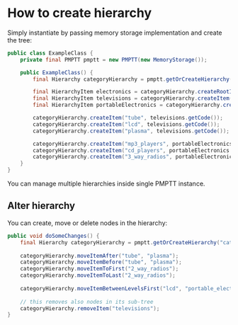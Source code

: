 # How to create hierarchy

Simply instantiate by passing memory storage implementation and create the tree:

``` java
public class ExampleClass {
	private final PMPTT pmptt = new PMPTT(new MemoryStorage());

	public ExampleClass() {
		final Hierarchy categoryHierarchy = pmptt.getOrCreateHierarchy("categories", (short) 10, (short) 55);

		final HierarchyItem electronics = categoryHierarchy.createRootItem("electronics");
		final HierarchyItem televisions = categoryHierarchy.createItem("televisions", electronics.getCode());
		final HierarchyItem portableElectronics = categoryHierarchy.createItem("portable_electronics", electronics.getCode());

		categoryHierarchy.createItem("tube", televisions.getCode());
		categoryHierarchy.createItem("lcd", televisions.getCode());
		categoryHierarchy.createItem("plasma", televisions.getCode());

		categoryHierarchy.createItem("mp3_players", portableElectronics.getCode());
		categoryHierarchy.createItem("cd_players", portableElectronics.getCode());
		categoryHierarchy.createItem("3_way_radios", portableElectronics.getCode());
	}
}
```

You can manage multiple hierarchies inside single PMPTT instance.

## Alter hierarchy

You can create, move or delete nodes in the hierarchy:

``` java
public void doSomeChanges() {
	final Hierarchy categoryHierarchy = pmptt.getOrCreateHierarchy("categories", (short) 10, (short) 55);
	
	categoryHierarchy.moveItemAfter("tube", "plasma");
	categoryHierarchy.moveItemBefore("tube", "plasma");
	categoryHierarchy.moveItemToFirst("2_way_radios");
	categoryHierarchy.moveItemToLast("2_way_radios");
	
	categoryHierarchy.moveItemBetweenLevelsFirst("lcd", "portable_electronics");
	
	// this removes also nodes in its sub-tree
	categoryHierarchy.removeItem("televisions");
}
```